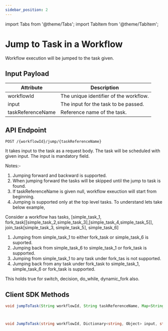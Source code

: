 ```yaml
---
sidebar_position: 2
---
```


import Tabs from '@theme/Tabs';
import TabItem from '@theme/TabItem';

# Jump to Task in a Workflow

Workflow execution will be jumped to the task given.

## Input Payload

| Attribute         | Description                            | 
|-------------------|----------------------------------------| 
| workflowId        | The unique identifier of the workflow. |
| input             | The input for the task to be passed.   |
| taskReferenceName | Reference name of the task.            |

## API Endpoint
```
POST /{workflowId}/jump/{taskReferenceName}
```
It takes input to the task as a request body. The task will be scheduled with given input. The input is mandatory field.

Notes:-
1. Jumping forward and backward is supported.
2. When jumping forward the tasks will be skipped until the jump to task is found.
3. If taskReferenceName is given null, workflow exeuction will start from beginning.
4. Jumping is supported only at the top level tasks. To understand  lets take below example,

Consider a workflow has tasks,
[simple_task_1, fork_task[[simple_task_2,simple_task_3],[simple_task_4,simple_task_5]], join_task[simple_task_3, simple_task_5], simple_task_6]

1. Jumping from simple_task_1 to either fork_task or simple_task_6 is suported.
2. Jumping back from simple_task_6 to simple_task_1 or fork_task is supported.
3. Jumping from simple_task_1 to any task under fork_tas is not supported.
4. Jumping back from any task under fork_task to simple_task_1, simple_task_6 or fork_task is supported.

This holds true for switch, decision, do_while, dynamic_fork also.


## Client SDK Methods

<Tabs>
<TabItem value="Java" label="Java">

```java
void jumpToTask(String workflowId, String taskReferenceName, Map<String, Object> input);
```

</TabItem>
<TabItem value="Golang" label="Golang">

```go
```

</TabItem>
<TabItem value="Python" label="Python">

```python
```

</TabItem>
<TabItem value="CSharp" label="CSharp">

```csharp
void JumpToTask(string workflowId, Dictionary<string, Object> input, string taskReferenceName = null);
```

</TabItem>
<TabItem value="Javascript" label="Javascript">

```javascript
```

</TabItem>
<TabItem value="Typescript" label="Typescript">

```typescript
```

</TabItem>
<TabItem value="Clojure" label="Clojure">

```clojure
```

</TabItem>
</Tabs>